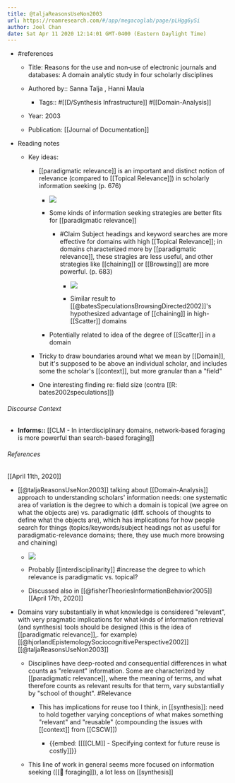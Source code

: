 ```yaml
---
title: @taljaReasonsUseNon2003
url: https://roamresearch.com/#/app/megacoglab/page/pLHgg6ySi
author: Joel Chan
date: Sat Apr 11 2020 12:14:01 GMT-0400 (Eastern Daylight Time)
---
```


- #references

    - Title: Reasons for the use and non‐use of electronic journals and databases: A domain analytic study in four scholarly disciplines

    - Authored by::  Sanna Talja ,  Hanni Maula

        - Tags:: #[[D/Synthesis Infrastructure]] #[[Domain-Analysis]]

    - Year: 2003

    - Publication: [[Journal of Documentation]]
- Reading notes

    - Key ideas:

        - [[paradigmatic relevance]] is an important and distinct notion of relevance (compared to [[Topical Relevance]]) in scholarly information seeking (p. 676)

            - ![](https://firebasestorage.googleapis.com/v0/b/firescript-577a2.appspot.com/o/imgs%2Fapp%2Fmegacoglab%2FU9qtg2BxYc?alt=media&token=70f344e8-d8c9-4ec1-83f3-82f47b57223c)

            - Some kinds of information seeking strategies are better fits for [[paradigmatic relevance]]

                - #Claim Subject headings and keyword searches are more effective for domains with high [[Topical Relevance]]; in domains characterized more by [[paradigmatic relevance]], these stragies are less useful, and other strategies like [[chaining]] or [[Browsing]] are more powerful. (p. 683)

                    - ![](https://firebasestorage.googleapis.com/v0/b/firescript-577a2.appspot.com/o/imgs%2Fapp%2Fmegacoglab%2FLF1wkGRf96?alt=media&token=11d43d24-35ab-4e25-89b1-27cf4ad94bd6)

                    - Similar result to [[@batesSpeculationsBrowsingDirected2002]]'s hypothesized advantage of [[chaining]] in high-[[Scatter]] domains

            - Potentially related to idea of the degree of [[Scatter]] in a domain

        - Tricky to draw boundaries around what we mean by [[Domain]], but it's supposed to be above an individual scholar, and includes some the scholar's [[context]], but more granular than a "field"

        - One interesting finding re: field size (contra [[R: bates2002speculations]])

###### Discourse Context

- **Informs::** [[CLM - In interdisciplinary domains, network-based foraging is more powerful than search-based foraging]]

###### References

[[April 11th, 2020]]

- [[@taljaReasonsUseNon2003]] talking about [[Domain-Analysis]] approach to understanding scholars' information needs: one systematic area of variation is the degree to which a domain is topical (we agree on what the objects are) vs. paradigmatic (diff. schools of thoughts to define what the objects are), which has implications for how people search for things (topics/keywords/subject headings not as useful for paradigmatic-relevance domains; there, they use much more browsing and chaining)

    - ![](https://firebasestorage.googleapis.com/v0/b/firescript-577a2.appspot.com/o/imgs%2Fapp%2Fmegacoglab%2F7MuyvxGjHr?alt=media&token=847628a2-3ba1-4987-bc49-78282e211692)

    - Probably [[interdisciplinarity]] #increase the degree to which relevance is paradigmatic vs. topical?

    - Discussed also in [[@fisherTheoriesInformationBehavior2005]]
[[April 17th, 2020]]

- Domains vary substantially in what knowledge is considered "relevant", with very pragmatic implications for what kinds of information retrieval (and synthesis) tools should be designed (this is the idea of [[paradigmatic relevance]],. for example) [[@hjorlandEpistemologySociocognitivePerspective2002]] [[@taljaReasonsUseNon2003]]

    - Disciplines have deep-rooted and consequential differences in what counts as "relevant" information. Some are characterized by [[paradigmatic relevance]], where the meaning of terms, and what therefore counts as relevant results for that term, vary substantially by "school of thought". #Relevance

        - This has implications for reuse too I think, in [[synthesis]]: need to hold together varying conceptions of what makes something "relevant" and "reusable" (compounding the issues with [[context]] from [[CSCW]])

            - {{embed: [[[[CLM]] - Specifying context for future reuse is costly]]}}

    - This line of work in general seems more focused on information seeking ([[🧱 foraging]]), a lot less on [[synthesis]]
